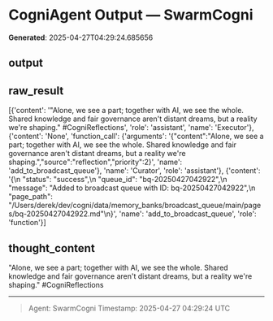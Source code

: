 # CogniAgent Output — SwarmCogni

**Generated**: 2025-04-27T04:29:24.685656

## output


## raw_result
[{'content': '"Alone, we see a part; together with AI, we see the whole. Shared knowledge and fair governance aren\'t distant dreams, but a reality we\'re shaping." #CogniReflections', 'role': 'assistant', 'name': 'Executor'}, {'content': 'None', 'function_call': {'arguments': '{"content":"Alone, we see a part; together with AI, we see the whole. Shared knowledge and fair governance aren\'t distant dreams, but a reality we\'re shaping.","source":"reflection","priority":2}', 'name': 'add_to_broadcast_queue'}, 'name': 'Curator', 'role': 'assistant'}, {'content': '{\n  "status": "success",\n  "queue_id": "bq-20250427042922",\n  "message": "Added to broadcast queue with ID: bq-20250427042922",\n  "page_path": "/Users/derek/dev/cogni/data/memory_banks/broadcast_queue/main/pages/bq-20250427042922.md"\n}', 'name': 'add_to_broadcast_queue', 'role': 'function'}]

## thought_content
"Alone, we see a part; together with AI, we see the whole. Shared knowledge and fair governance aren't distant dreams, but a reality we're shaping." #CogniReflections

---
> Agent: SwarmCogni
> Timestamp: 2025-04-27 04:29:24 UTC